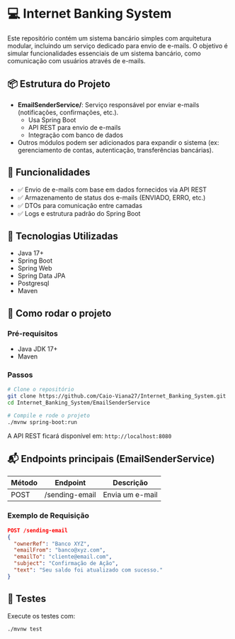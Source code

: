 
# 💻 Internet Banking System

Este repositório contém um sistema bancário simples com arquitetura modular, incluindo um serviço dedicado para envio de e-mails. O objetivo é simular funcionalidades essenciais de um sistema bancário, como comunicação com usuários através de e-mails.

## 📦 Estrutura do Projeto

- **EmailSenderService/**: Serviço responsável por enviar e-mails (notificações, confirmações, etc.).
  - Usa Spring Boot
  - API REST para envio de e-mails
  - Integração com banco de dados
- Outros módulos podem ser adicionados para expandir o sistema (ex: gerenciamento de contas, autenticação, transferências bancárias).

## 🚀 Funcionalidades

- ✅ Envio de e-mails com base em dados fornecidos via API REST
- ✅ Armazenamento de status dos e-mails (ENVIADO, ERRO, etc.)
- ✅ DTOs para comunicação entre camadas
- ✅ Logs e estrutura padrão do Spring Boot

## 🔧 Tecnologias Utilizadas

- Java 17+
- Spring Boot
- Spring Web
- Spring Data JPA
- Postgresql
- Maven

## 📂 Como rodar o projeto

### Pré-requisitos

- Java JDK 17+
- Maven

### Passos

```bash
# Clone o repositório
git clone https://github.com/Caio-Viana27/Internet_Banking_System.git
cd Internet_Banking_System/EmailSenderService

# Compile e rode o projeto
./mvnw spring-boot:run
```

A API REST ficará disponível em: `http://localhost:8080`

## 📬 Endpoints principais (EmailSenderService)

| Método | Endpoint       | Descrição                  |
|--------|----------------|----------------------------|
| POST   | /sending-email | Envia um e-mail            |

### Exemplo de Requisição

```json
POST /sending-email
{
  "ownerRef": "Banco XYZ",
  "emailFrom": "banco@xyz.com",
  "emailTo": "cliente@email.com",
  "subject": "Confirmação de Ação",
  "text": "Seu saldo foi atualizado com sucesso."
}
```

## 🧪 Testes

Execute os testes com:

```bash
./mvnw test
```
